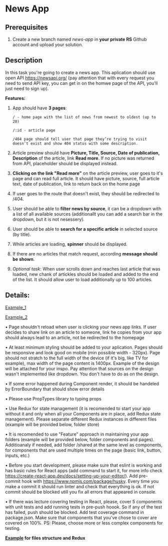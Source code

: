 # News App

## Prerequisites
1. Create a new branch named *news-app* in **your private RS** Github account and upload your solution.

## Description
In this task you're going to create a news app. This aplication should use open API https://newsapi.org/ (pay attention that with every request you need to send API key, you can get in on the homwe page of the API, you'll just need to sign up).

**Features:**
1.	 App should have **3 pages**:
	 
		 / - home page with the list of news from newest to oldest (up to 20)

		 /:id - article page
		 
		 /404 page should tell user that page they’re trying to visit doesn’t exist and show 404 status with some description.
	
	
2.	Article preview should have **Picture, Title, Source, Date of publication, Description** of the article, link **Read more**. If no picture was returned from API, placeholder should be displayed instead.
3.	**Clicking on the link "Read more"** on the article preview, user goes to it's page and can read full article. It should have picture, source, full article text, date of publication, link to return back on the home page
4.	If user goes to the route that doesn't exist, they should be redirected to /404.
5.	User should be able to **filter news by source**, it can be a dropdown with a list of all available sources (additionallt you can add a search bar in the dropdown, but it is not nesessery).
6.	User should be able to **search for a specific article** in selected source (by title).
7.	While articles are loading, **spinner** should be displayed.
8.	If there are no articles that match request, according **message should be shown**.
9.	*Optional task*: When user scrolls down and reaches last article that was loaded, new chank of artickles should be loaded and added to the end of the list. It should allow user to load additionally up to 100 articles.


## Details:
[Example_1](https://github.com/rolling-scopes-school/tasks/blob/master/tasks/react-LT/images/Example-1.png)

[Example_2](https://github.com/rolling-scopes-school/tasks/blob/master/tasks/react-LT/images/Example-2.png)


•	Page shouldn't reload when user is clicking your news app links. If user decides to share link on an article to someone, link he copies from your app should always lead to an article, not be redirected to the homepage 

•	At least minimum styling should be added to your aplication. Pages should be responsive and look good on mobile (min possible width - 320px). Page should not stratch to the full width of the device (if it's big, like TV for example), max width of the page content is 1400px. Example of the design will be attached for your inspo. Pay attention that sources on the design wasn't implemented like dropdown. You don't have to do as on the design.

•	If some error happened during Component render, it should be handeled by ErrorBoundary that should show error details


• 	Please use PropTypes library to typing props

•	Use Redux for state management (it is recomended to start your app without it and only when all your Components are in place, add Redux state management). Please separate different Redux instances in different files (example will be provided below, folder store)

•	It is recomended to use "Feature" approach in maintaining your app folders (example will be provided below, folder components and pages). Additioanaly if needed, add folder /shared at the same level as components, for components that are used multiple times on the page (basic link, button, inputs, etc.)

•	Before you start development, please make sure that eslint is working and has basic rules for React apps (add command to start it, for more info check https://create-react-app.dev/docs/setting-up-your-editor/). Add pre-commit hook with https://www.npmjs.com/package/husky. Every time you make a commit it should run linter and check that everything is ok. If not commit should be blocked utill you fix all errors that appeared in console.

•	If there was lecture covering testing in React, please, cover 5 components with unit tests and add running tests in pre-push hoook. So if any of the test has failed, push should be blocked. Add test coverage command in package.json. Make sure that components that you've chose to cover are covered on 100%. PS: Please, choose more or less complex components for testing.


**[Example](https://github.com/elkinny/React-to-do/tree/without-login-with-redux) for files structure and Redux**
